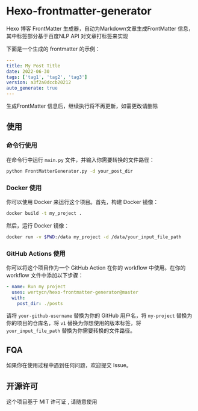 # Hexo-frontmatter-generator

Hexo 博客 FrontMatter 生成器，自动为Markdown文章生成FrontMatter 信息， 其中标签部分基于百度NLP API 对文章打标签来实现

下面是一个生成的 frontmatter 的示例：

```yaml
---
title: My Post Title
date: 2022-06-30
tags: ['tag1', 'tag2', 'tag3']
version: a3f2a0dccb20212
auto_generate: true
---
```

生成FrontMatter 信息后，继续执行将不再更新，如需更改请删除


## 使用

### 命令行使用

在命令行中运行 `main.py` 文件，并输入你需要转换的文件路径：

```bash
python FrontMatterGenerator.py -d your_post_dir
```

### Docker 使用

你可以使用 Docker 来运行这个项目。首先，构建 Docker 镜像：

```bash
docker build -t my_project .
```

然后，运行 Docker 镜像：

```bash
docker run -v $PWD:/data my_project -d /data/your_input_file_path
```

### GitHub Actions 使用

你可以将这个项目作为一个 GitHub Action 在你的 workflow 中使用。在你的 workflow 文件中添加以下步骤：

```yaml
- name: Run my project
  uses: wertycn/hexo-frontmatter-generator@master
  with:
    post_dir: ./posts
```

请将 `your-github-username` 替换为你的 GitHub 用户名，将 `my-project` 替换为你的项目的仓库名，将 `v1` 替换为你想使用的版本标签，将 `your_input_file_path` 替换为你需要转换的文件路径。





## FQA

如果你在使用过程中遇到任何问题，欢迎提交 Issue。

   

## 开源许可

这个项目基于 MIT 许可证 , 请随意使用
